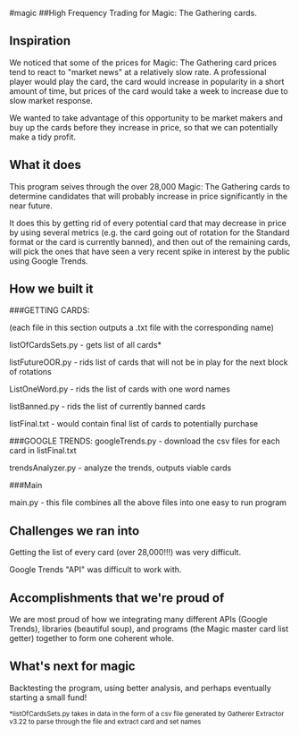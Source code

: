 #magic
##High Frequency Trading for Magic: The Gathering cards.



## Inspiration
We noticed that some of the prices for Magic: The Gathering card prices tend to react to "market news" at a relatively slow rate. A professional player would play the card, the card would increase in popularity in a short amount of time, but prices of the card would take a week to increase due to slow market response.

We wanted to take advantage of this opportunity to be market makers and buy up the cards before they increase in price, so that we can potentially make a tidy profit.

## What it does
This program seives through the over 28,000 Magic: The Gathering cards to determine candidates that will probably increase in price significantly in the near future.

It does this by getting rid of every potential card that may decrease in price by using several metrics (e.g. the card going out of rotation for the Standard format or the card is currently banned),
and then out of the remaining cards, will pick the ones that have seen a very recent spike in interest by the public using Google Trends.


## How we built it

###GETTING CARDS:

(each file in this section outputs a .txt file with the corresponding name)

listOfCardsSets.py - gets list of all cards*

listFutureOOR.py - rids list of cards that will not be in play for the next block of rotations

ListOneWord.py - rids the list of cards with one word names 

listBanned.py - rids the list of currently banned cards


listFinal.txt - would contain final list of cards to potentially purchase


###GOOGLE TRENDS:
googleTrends.py - download the csv files for each card in listFinal.txt

trendsAnalyzer.py - analyze the trends, outputs viable cards

###Main

main.py - this file combines all the above files into one easy to run program

## Challenges we ran into
Getting the list of every card (over 28,000!!!) was very difficult.

Google Trends "API" was difficult to work with.


## Accomplishments that we're proud of
We are most proud of how we integrating many different APIs (Google Trends), libraries (beautiful soup), and programs (the Magic master card list getter) together to form one coherent whole.

## What's next for magic
Backtesting the program, using better analysis, and perhaps eventually starting a small fund!

<sub>*listOfCardsSets.py takes in data in the form of a csv file generated by Gatherer Extractor v3.22 to parse through the file and extract card and set names</sub>
